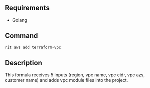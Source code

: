 <!-- markdownlint-disable-file MD041 -->

## Requirements

- Golang

## Command

```bash
rit aws add terraform-vpc
```

## Description

This formula receives 5 inputs (region, vpc name, vpc cidr, vpc azs, customer name)
and adds vpc module files into the project.
